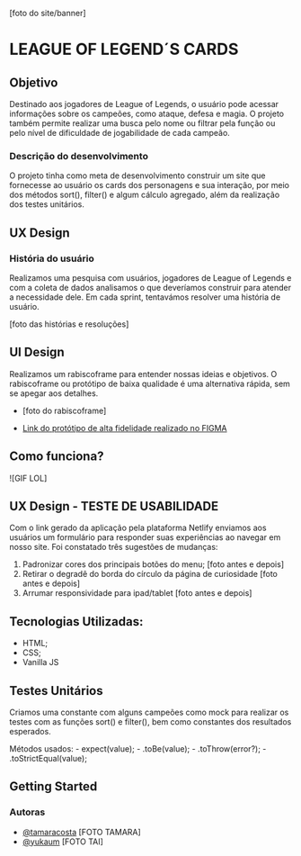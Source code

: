 [foto do site/banner]

# LEAGUE OF LEGEND´S CARDS

## Objetivo
Destinado aos jogadores de League of Legends, o usuário pode acessar informações sobre os campeões, como ataque, defesa e magia. O projeto também permite realizar uma busca pelo nome ou filtrar pela função ou pelo nível de dificuldade de jogabilidade de cada campeão.

### Descrição do desenvolvimento
O projeto tinha como meta de desenvolvimento construir um site que fornecesse ao usuário os cards dos personagens e sua interação, por meio dos métodos sort(), filter() e algum cálculo agregado, além da realização dos testes unitários.


## UX Design

### História do usuário
Realizamos uma pesquisa com usuários, jogadores de League of Legends e com a coleta de dados analisamos o que deveríamos construir para atender a necessidade dele. Em cada sprint, tentavámos resolver uma história de usuário.

[foto das histórias e resoluções]



## UI Design
Realizamos um rabiscoframe para entender nossas ideias e objetivos. O rabiscoframe ou protótipo de baixa qualidade é uma alternativa rápida, sem se apegar aos detalhes.
- [foto do rabiscoframe]

- [Link do protótipo de alta fidelidade realizado no FIGMA](https://www.figma.com/file/ccBQV9ueAEoTGMQ45YDX44/Projeto-Cifra-de-C%C3%A9sar?node-id=0%3A1)


## Como funciona?
![GIF LOL]


## UX Design - TESTE DE USABILIDADE
Com o link gerado da aplicação pela plataforma Netlify enviamos aos usuários um formulário para responder suas experiências ao navegar em nosso site. Foi constatado três sugestões de mudanças:
1) Padronizar cores dos principais botões do menu;
[foto antes e depois]  
2) Retirar o degradê do borda do círculo da página de curiosidade
[foto antes e depois]
3) Arrumar responsividade para ipad/tablet
[foto antes e depois]

## Tecnologias Utilizadas:
- HTML;
- CSS;
- Vanilla JS


## Testes Unitários
Criamos uma constante com alguns campeões como mock para realizar os testes com as funções sort() e filter(), bem como constantes dos resultados esperados.

Métodos usados: 
    - expect(value);
    - .toBe(value);
    - .toThrow(error?);
    - .toStrictEqual(value);

## Getting Started


### Autoras
- [@tamaracosta](https://www.github.com/tamaracosta) [FOTO TAMARA]
- [@yukaum](https://github.com/yukaum) [FOTO TAI]